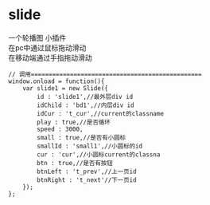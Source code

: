 # slide
一个轮播图 小插件<br/>
在pc中通过鼠标拖动滑动<br/>
在移动端通过手指拖动滑动<br/>
```javacript
// 调用================================================
window.onload = function(){
	var slide1 = new Slide({
		id : 'slide1',//最外层div id
		idChild : 'bd1',//内层div id
		idCur : 't_cur',//current的classname
		play : true,//是否循环
		speed : 3000,
		small : true,//是否有小圆标
		smallId : 'small1',//小圆标的id
		cur : 'cur',//小圆标current的classna
		btn : true,//是否有按钮
		btnLeft : 't_prev',//上一页id
		btnRight : 't_next'//下一页id
	});
};
```
